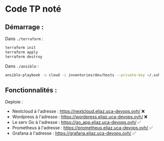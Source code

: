 # Code TP noté

## Démarrage :

Dans `./terraform` :

```bash
terraform init
terraform apply
terraform destroy
```

Dans `./ansible` :

```bash
ansible-playbook -u cloud -i inventories/dev/hosts --private-key ~/.ssh/id_rsa main.yml
```

## Fonctionnalités :

Deploie :

- Nextcloud à l'adresse : https://nextcloud.eliaz.uca-devops.ovh/ ❌
- Wordpress à l'adresse : https://wordpress.eliaz.uca-devops.ovh/ ❌
- Le serv Go à l'adresse : https://go_app.eliaz.uca-devops.ovh/ ✅
- Prometheus à l'adresse : https://prometheus.eliaz.uca-devops.ovh/ ✅
- Grafana à l'adresse : https://grafana.eliaz.uca-devops.ovh/ ✅
